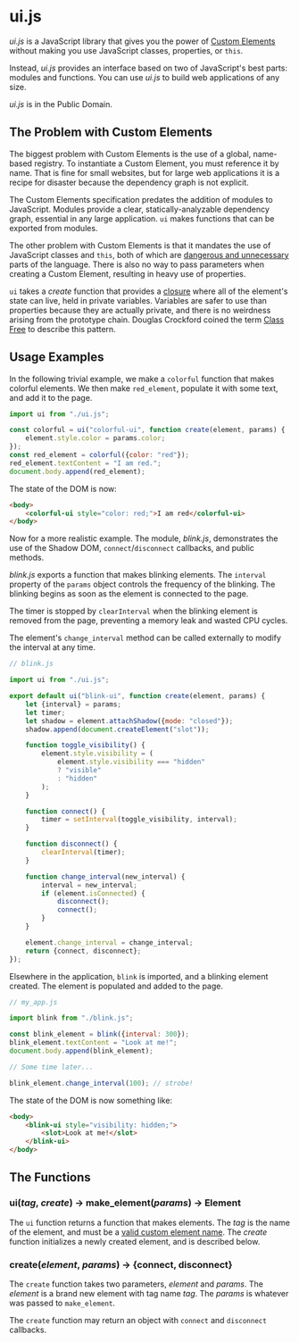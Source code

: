 # ui.js

_ui.js_ is a JavaScript library that gives you the power of
[Custom Elements](https://developer.mozilla.org/en-US/docs/Web/API/Web_components/Using_custom_elements)
without making you use JavaScript classes, properties, or `this`.

Instead, _ui.js_ provides an interface based on two of JavaScript's best parts:
modules and functions. You can use _ui.js_ to build web applications of any
size.

_ui.js_ is in the Public Domain.

## The Problem with Custom Elements

The biggest problem with Custom Elements is the use of a global, name-based
registry. To instantiate a Custom Element, you must reference it by name. That
is fine for small websites, but for large web applications it is a recipe for
disaster because the dependency graph is not explicit.

The Custom Elements specification predates the addition of modules to
JavaScript. Modules provide a clear, statically-analyzable dependency graph,
essential in any large application. `ui` makes functions that can be exported
from modules.

The other problem with Custom Elements is that it mandates the use of JavaScript
classes and `this`, both of which are
[dangerous and unnecessary](https://www.youtube.com/watch?v=XFTOG895C7c&t=2445s)
parts of the language. There is also no way to pass parameters when creating a
Custom Element, resulting in heavy use of properties.

`ui` takes a _create_ function that provides a
[closure](https://developer.mozilla.org/en-US/docs/Web/JavaScript/Closures)
where all of the element's state can live, held in private variables. Variables
are safer to use than properties because they are actually private, and there is
no weirdness arising from the prototype chain. Douglas Crockford coined the term
[Class Free](https://www.youtube.com/watch?v=XFTOG895C7c&t=2688s) to describe
this pattern.

## Usage Examples

In the following trivial example, we make a `colorful` function that makes
colorful elements. We then make `red_element`, populate it with some text, and
add it to the page.

```javascript
import ui from "./ui.js";

const colorful = ui("colorful-ui", function create(element, params) {
    element.style.color = params.color;
});
const red_element = colorful({color: "red"});
red_element.textContent = "I am red.";
document.body.append(red_element);
```

The state of the DOM is now:

```html
<body>
    <colorful-ui style="color: red;">I am red</colorful-ui>
</body>
```

Now for a more realistic example. The module, _blink.js_, demonstrates the use
of the Shadow DOM, `connect`/`disconnect` callbacks, and public methods.

_blink.js_ exports a function that makes blinking elements. The
`interval` property of the `params` object controls the frequency of the
blinking. The blinking begins as soon as the element is connected to the page.

The timer is stopped by `clearInterval` when the blinking element is removed
from the page, preventing a memory leak and wasted CPU cycles.

The element's `change_interval` method can be called externally to modify the
interval at any time.

```javascript
// blink.js

import ui from "./ui.js";

export default ui("blink-ui", function create(element, params) {
    let {interval} = params;
    let timer;
    let shadow = element.attachShadow({mode: "closed"});
    shadow.append(document.createElement("slot"));

    function toggle_visibility() {
        element.style.visibility = (
            element.style.visibility === "hidden"
            ? "visible"
            : "hidden"
        );
    }

    function connect() {
        timer = setInterval(toggle_visibility, interval);
    }

    function disconnect() {
        clearInterval(timer);
    }

    function change_interval(new_interval) {
        interval = new_interval;
        if (element.isConnected) {
            disconnect();
            connect();
        }
    }

    element.change_interval = change_interval;
    return {connect, disconnect};
});
```

Elsewhere in the application, `blink` is imported, and a blinking element
created. The element is populated and added to the page.

```javascript
// my_app.js

import blink from "./blink.js";

const blink_element = blink({interval: 300});
blink_element.textContent = "Look at me!";
document.body.append(blink_element);

// Some time later...

blink_element.change_interval(100); // strobe!
```

The state of the DOM is now something like:

```html
<body>
    <blink-ui style="visibility: hidden;">
        <slot>Look at me!</slot>
    </blink-ui>
</body>
```

## The Functions

### ui(_tag_, _create_) → make_element(_params_) → Element

The `ui` function returns a function that makes elements. The _tag_ is the name
of the element, and must be a
[valid custom element name](https://developer.mozilla.org/en-US/docs/Web/API/CustomElementRegistry/define#valid_custom_element_names).
The _create_ function initializes a newly created element, and is described
below.

### create(_element_, _params_) → {connect, disconnect}

The `create` function takes two parameters, _element_ and _params_. The
_element_ is a brand new element with tag name _tag_. The _params_ is whatever
was passed to `make_element`.

The `create` function may return an object with `connect` and `disconnect`
callbacks.

